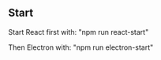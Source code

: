 ## Start

Start React first with:
"npm run react-start"

Then Electron with:
"npm run electron-start"
